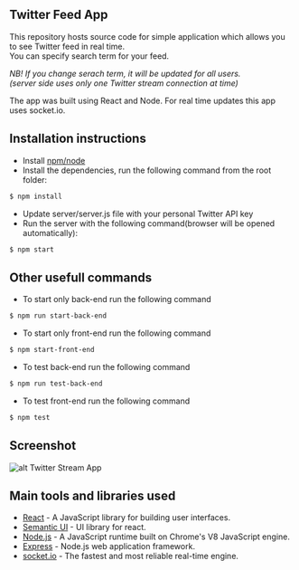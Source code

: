 ## Twitter Feed App

This repository hosts source code for simple application which allows you to see Twitter feed in real time.  
You can specify search term for your feed.  


*NB! If you change serach term, it will be updated for all users.  
(server side uses only one Twitter stream connection at time)*  


The app was built using React and Node. For real time updates this app uses socket.io.

## Installation instructions

- Install [npm/node](https://nodejs.org/en/)
- Install the dependencies, run the following command from the root folder:
```sh
$ npm install
```
- Update server/server.js file with your personal Twitter API key
- Run the server with the following command(browser will be opened automatically):
```sh
$ npm start
```

## Other usefull commands
  
- To start only back-end run the following command
```sh
$ npm run start-back-end
```
- To start only front-end run the following command
```sh
$ npm start-front-end
```
- To test back-end run the following command
```sh
$ npm run test-back-end
```
- To test front-end run the following command
```sh
$ npm test
```

## Screenshot

![alt Twitter Stream App](https://github.com/zufarzhan/twitter-stream-react-node/blob/master/Screenshot.png)


## Main tools and libraries used

- [React](https://reactjs.org/) - A JavaScript library for building user interfaces.
- [Semantic UI](https://react.semantic-ui.com/) - UI library for react.
- [Node.js](https://nodejs.org/en/) - A JavaScript runtime built on Chrome's V8 JavaScript engine.
- [Express](https://expressjs.com/) - Node.js web application framework.
- [socket.io](https://socket.io/) - The fastest and most reliable real-time engine.

